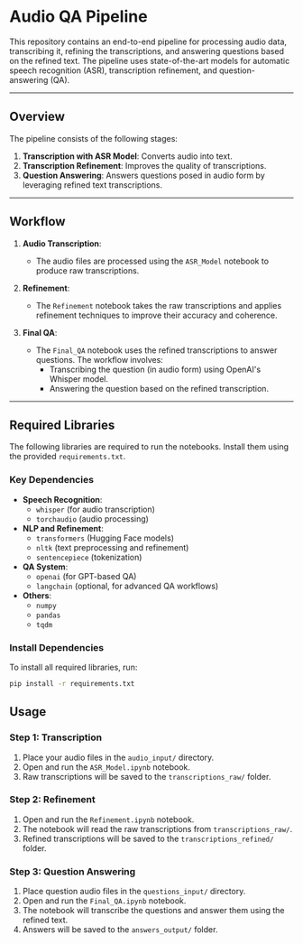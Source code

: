 # Audio QA Pipeline

This repository contains an end-to-end pipeline for processing audio data, transcribing it, refining the transcriptions, and answering questions based on the refined text. The pipeline uses state-of-the-art models for automatic speech recognition (ASR), transcription refinement, and question-answering (QA).

---

## Overview

The pipeline consists of the following stages:
1. **Transcription with ASR Model**: Converts audio into text.
2. **Transcription Refinement**: Improves the quality of transcriptions.
3. **Question Answering**: Answers questions posed in audio form by leveraging refined text transcriptions.

---

## Workflow

1. **Audio Transcription**:
   - The audio files are processed using the `ASR_Model` notebook to produce raw transcriptions.

2. **Refinement**:
   - The `Refinement` notebook takes the raw transcriptions and applies refinement techniques to improve their accuracy and coherence.

3. **Final QA**:
   - The `Final_QA` notebook uses the refined transcriptions to answer questions. The workflow involves:
     - Transcribing the question (in audio form) using OpenAI's Whisper model.
     - Answering the question based on the refined transcription.

---

## Required Libraries

The following libraries are required to run the notebooks. Install them using the provided `requirements.txt`.

### Key Dependencies
- **Speech Recognition**:  
  - `whisper` (for audio transcription)
  - `torchaudio` (audio processing)
- **NLP and Refinement**:
  - `transformers` (Hugging Face models)
  - `nltk` (text preprocessing and refinement)
  - `sentencepiece` (tokenization)
- **QA System**:
  - `openai` (for GPT-based QA)
  - `langchain` (optional, for advanced QA workflows)
- **Others**:
  - `numpy`
  - `pandas`
  - `tqdm`

### Install Dependencies
To install all required libraries, run:
```bash
pip install -r requirements.txt
```
## Usage

### Step 1: Transcription
1. Place your audio files in the `audio_input/` directory.
2. Open and run the `ASR_Model.ipynb` notebook.
3. Raw transcriptions will be saved to the `transcriptions_raw/` folder.

### Step 2: Refinement
1. Open and run the `Refinement.ipynb` notebook.
2. The notebook will read the raw transcriptions from `transcriptions_raw/`.
3. Refined transcriptions will be saved to the `transcriptions_refined/` folder.

### Step 3: Question Answering
1. Place question audio files in the `questions_input/` directory.
2. Open and run the `Final_QA.ipynb` notebook.
3. The notebook will transcribe the questions and answer them using the refined text.
4. Answers will be saved to the `answers_output/` folder.

